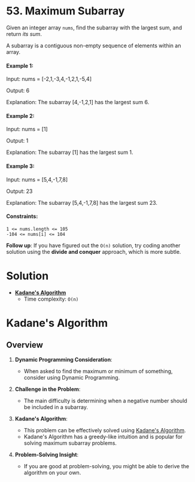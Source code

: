 # 53. Maximum Subarray

Given an integer array `nums`, find the subarray with the largest sum, and return *its sum*.

A subarray is a contiguous non-empty sequence of elements within an array.

#### Example 1:

Input: nums = [-2,1,-3,4,-1,2,1,-5,4]

Output: 6

Explanation: The subarray [4,-1,2,1] has the largest sum 6.

#### Example 2:

Input: nums = [1]

Output: 1

Explanation: The subarray [1] has the largest sum 1.

#### Example 3:

Input: nums = [5,4,-1,7,8]

Output: 23

Explanation: The subarray [5,4,-1,7,8] has the largest sum 23.

#### Constraints:

    1 <= nums.length <= 105
    -104 <= nums[i] <= 104

**Follow up**: If you have figured out the `O(n)` solution, try coding another solution using the **divide and conquer** approach, which is more subtle.

# Solution

- [**Kadane's Algorithm**](#kadanes-algorithm)
  - Time complexity: `O(n)`

# Kadane's Algorithm

## **Overview**

1. **Dynamic Programming Consideration**:
   - When asked to find the maximum or minimum of something, consider using Dynamic Programming.

2. **Challenge in the Problem**:
   - The main difficulty is determining when a negative number should be included in a subarray.

3. **Kadane's Algorithm**:
   - This problem can be effectively solved using [Kadane's Algorithm](https://en.wikipedia.org/wiki/Maximum_subarray_problem#Kadane's_algorithm).
   - Kadane's Algorithm has a greedy-like intuition and is popular for solving maximum subarray problems.

4. **Problem-Solving Insight**:
   - If you are good at problem-solving, you might be able to derive the algorithm on your own.

